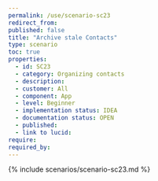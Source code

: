 ```yaml
---
permalink: /use/scenario-sc23
redirect_from: 
published: false
title: "Archive stale Contacts"
type: scenario
toc: true
properties:
  - id: SC23
  - category: Organizing contacts
  - description:
  - customer: All
  - component: App
  - level: Beginner
  - implementation status: IDEA
  - documentation status: OPEN
  - published:
  - link to lucid:
require:
required_by:
---
```


{% include scenarios/scenario-sc23.md %}
